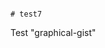                                                                                 # test7
Test "graphical-gist"